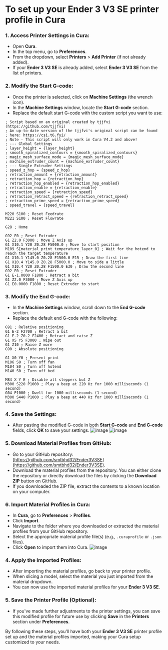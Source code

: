 # **To set up your Ender 3 V3 SE printer profile in Cura**

### 1. **Access Printer Settings in Cura:**
   - Open **Cura**.
   - In the top menu, go to **Preferences**.
   - From the dropdown, select **Printers** > **Add Printer** (if not already added).
   - If your **Ender 3 V3 SE** is already added, select **Ender 3 V3 SE** from the list of printers.

### 2. **Modify the Start G-code:**
   - Once the printer is selected, click on **Machine Settings** (the wrench icon).
   - In the **Machine Settings** window, locate the **Start G-code** section.
   - Replace the default start G-code with the custom script you want to use:

   ```gcode
   ; Script based on an original created by tjjfvi (https://github.com/tjjfvi) 
   ; An up-to-date version of the tjjfvi's original script can be found
   ; here: https://csi.t6.fyi/
   ; Note - This script will only work in Cura V4.2 and above!
   ; --- Global Settings
   ; layer_height = {layer_height}
   ; smooth_spiralized_contours = {smooth_spiralized_contours}
   ; magic_mesh_surface_mode = {magic_mesh_surface_mode}
   ; machine_extruder_count = {machine_extruder_count}
   ; --- Single Extruder Settings
   ; speed_z_hop = {speed_z_hop}
   ; retraction_amount = {retraction_amount}
   ; retraction_hop = {retraction_hop}
   ; retraction_hop_enabled = {retraction_hop_enabled}
   ; retraction_enable = {retraction_enable}
   ; retraction_speed = {retraction_speed}
   ; retraction_retract_speed = {retraction_retract_speed}
   ; retraction_prime_speed = {retraction_prime_speed}
   ; speed_travel = {speed_travel}

   M220 S100 ; Reset Feedrate
   M221 S100 ; Reset Flowrate

   G28 ; Home

   G92 E0 ; Reset Extruder
   G1 Z2.0 F3000 ; Move Z Axis up
   G1 X10.1 Y20 Z0.28 F5000.0 ; Move to start position
   M109 S[material_print_temperature_layer_0] ; Wait for the hotend to reach the target temperature
   G1 X10.1 Y145.0 Z0.28 F1500.0 E15 ; Draw the first line
   G1 X10.4 Y145.0 Z0.28 F5000.0 ; Move to side a little
   G1 X10.4 Y20 Z0.28 F1500.0 E30 ; Draw the second line
   G92 E0 ; Reset Extruder
   G1 E-1.0000 F1800 ; Retract a bit
   G1 Z2.0 F3000 ; Move Z Axis up
   G1 E0.0000 F1800 ; Reset Extruder to start
   ```

### 3. **Modify the End G-code:**
   - In the **Machine Settings** window, scroll down to the **End G-code** section.
   - Replace the default end G-code with the following:

   ```gcode
   G91 ; Relative positioning
   G1 E-2 F2700 ; Retract a bit
   G1 E-2 Z0.2 F2400 ; Retract and raise Z
   G1 X5 Y5 F3000 ; Wipe out
   G1 Z10 ; Raise Z more
   G90 ; Absolute positioning

   G1 X0 Y0 ; Present print
   M106 S0 ; Turn off fan
   M104 S0 ; Turn off hotend
   M140 S0 ; Turn off bed

   M84 X Y E ; Disable all steppers but Z
   M300 S220 P1000 ; Play a beep at 220 Hz for 1000 milliseconds (1 second)
   G04 P1000 ; Dwell for 1000 milliseconds (1 second)
   M300 S440 P1000 ; Play a beep at 440 Hz for 1000 milliseconds (1 second)
   ```

### 4. **Save the Settings:**
   - After pasting the modified G-code in both **Start G-code** and **End G-code** fields, click **OK** to save your settings.
    ![image](https://github.com/user-attachments/assets/982e40a2-b9bd-4665-ac44-6cd6c7caa50f)
    ![image](https://github.com/user-attachments/assets/b0d465e0-13c5-40d5-a872-ebf0bf3878dc)

### 5. **Download Material Profiles from GitHub:**
   - Go to your GitHub repository: [https://github.com/smtbhd32/Ender3V3SE](https://github.com/smtbhd32/Ender3V3SE).
   - Download the material profiles from the repository. You can either clone the repository or directly download the files by clicking the **Download ZIP** button on GitHub.
   - If you downloaded the ZIP file, extract the contents to a known location on your computer.

### 6. **Import Material Profiles in Cura:**
   - In **Cura**, go to **Preferences** > **Profiles**.
   - Click **Import**.
   - Navigate to the folder where you downloaded or extracted the material profiles from your GitHub repository.
   - Select the appropriate material profile file(s) (e.g., `.curaprofile` or `.json` files).
   - Click **Open** to import them into Cura.
   ![image](https://github.com/user-attachments/assets/b343b300-f904-4684-b0ac-4edfa3201df3)


### 4. **Apply the Imported Profiles:**
   - After importing the material profiles, go back to your printer profile.
   - When slicing a model, select the material you just imported from the material dropdown.
   - You can now use the imported material profiles for your **Ender 3 V3 SE**.

### 5. **Save the Printer Profile (Optional):**
   - If you've made further adjustments to the printer settings, you can save this modified profile for future use by clicking **Save** in the **Printers** section under **Preferences**.

By following these steps, you'll have both your **Ender 3 V3 SE** printer profile set up and the material profiles imported, making your Cura setup customized to your needs.
